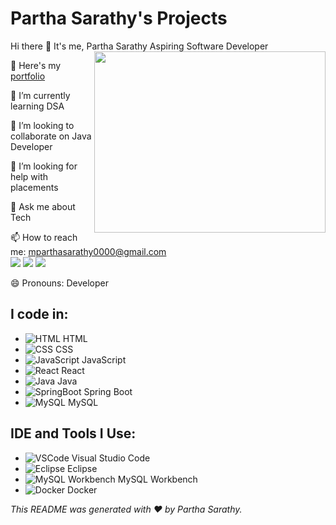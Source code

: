 # Partha Sarathy's Projects

Hi there 👋 It's me, Partha Sarathy
Aspiring Software Developer
<img align="right" width="370" height="290" src="https://github.com/user-attachments/assets/2f2ee804-cc50-4e92-a497-a766bb4a16df">

🔭 Here's my [portfolio](https://portfolio-60030162551.development.catalystserverless.in/app/index.html)

🌱 I’m currently learning DSA

👯 I’m looking to collaborate on Java Developer

🤔 I’m looking for help with placements

💬 Ask me about Tech

📫 How to reach me: mparthasarathy0000@gmail.com
<br /> [<img src="https://img.shields.io/badge/Twitter-1DA1F2?style=for-the-badge&logo=twitter&logoColor=white" />](https://x.com/ParthaSara3109?t=A9y7y1Ile-Dqh8hwbswPaQ&s=08) [<img src="https://img.shields.io/badge/LinkedIn-0077B5?style=for-the-badge&logo=linkedin&logoColor=white" />](https://www.linkedin.com/in/partha-sarathy-026121273)
[<img src="https://img.shields.io/badge/Gmail-D14836?style=for-the-badge&logo=gmail&logoColor=white" />](mparthasarathy0000@gmail.com)


😄 Pronouns: Developer

## I code in:
- ![HTML](https://img.icons8.com/color/48/000000/html-5.png) HTML
- ![CSS](https://img.icons8.com/color/48/000000/css3.png) CSS
- ![JavaScript](https://img.icons8.com/color/48/000000/javascript.png) JavaScript
- ![React](https://img.icons8.com/color/48/000000/react-native.png) React
- ![Java](https://img.icons8.com/color/48/000000/java-coffee-cup-logo.png) Java
- ![SpringBoot](https://img.icons8.com/color/48/000000/spring-logo.png) Spring Boot
- ![MySQL](https://img.icons8.com/color/48/000000/mysql-logo.png) MySQL

## IDE and Tools I Use:
- ![VSCode](https://img.icons8.com/color/48/000000/visual-studio-code-2019.png) Visual Studio Code
- ![Eclipse](https://img.icons8.com/color/48/000000/eclipse.png) Eclipse
- ![MySQL Workbench](https://img.icons8.com/color/48/000000/mysql-logo.png) MySQL Workbench
- ![Docker](https://img.icons8.com/color/48/000000/docker.png) Docker

*This README was generated with ❤️ by Partha Sarathy.*
